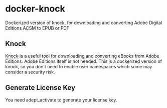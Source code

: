 # docker-knock
Dockerized version of knock, for downloading and converting Adobe Digital Editions ACSM to EPUB or PDF


##  Knock
[Knock](https://github.com/BentonEdmondson/knock) is a useful tool for downloading and converting eBooks from Adobe Editions.  Adobe Editions itself is not needed.  This is a dockerized version of knock, so you don't need to enable user namespaces which some may consider a security risk.

## Generate License Key
You need adept_activate to generate your license key.  

